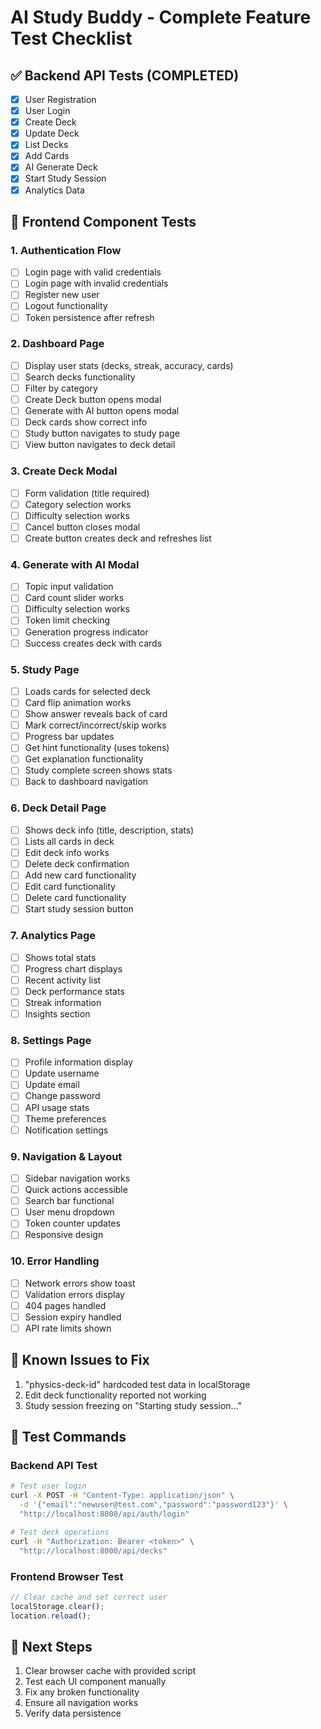# AI Study Buddy - Complete Feature Test Checklist

## ✅ Backend API Tests (COMPLETED)
- [x] User Registration
- [x] User Login  
- [x] Create Deck
- [x] Update Deck
- [x] List Decks
- [x] Add Cards
- [x] AI Generate Deck
- [x] Start Study Session
- [x] Analytics Data

## 🧪 Frontend Component Tests

### 1. Authentication Flow
- [ ] Login page with valid credentials
- [ ] Login page with invalid credentials  
- [ ] Register new user
- [ ] Logout functionality
- [ ] Token persistence after refresh

### 2. Dashboard Page
- [ ] Display user stats (decks, streak, accuracy, cards)
- [ ] Search decks functionality
- [ ] Filter by category
- [ ] Create Deck button opens modal
- [ ] Generate with AI button opens modal
- [ ] Deck cards show correct info
- [ ] Study button navigates to study page
- [ ] View button navigates to deck detail

### 3. Create Deck Modal
- [ ] Form validation (title required)
- [ ] Category selection works
- [ ] Difficulty selection works
- [ ] Cancel button closes modal
- [ ] Create button creates deck and refreshes list

### 4. Generate with AI Modal  
- [ ] Topic input validation
- [ ] Card count slider works
- [ ] Difficulty selection works
- [ ] Token limit checking
- [ ] Generation progress indicator
- [ ] Success creates deck with cards

### 5. Study Page
- [ ] Loads cards for selected deck
- [ ] Card flip animation works
- [ ] Show answer reveals back of card
- [ ] Mark correct/incorrect/skip works
- [ ] Progress bar updates
- [ ] Get hint functionality (uses tokens)
- [ ] Get explanation functionality
- [ ] Study complete screen shows stats
- [ ] Back to dashboard navigation

### 6. Deck Detail Page
- [ ] Shows deck info (title, description, stats)
- [ ] Lists all cards in deck
- [ ] Edit deck info works
- [ ] Delete deck confirmation
- [ ] Add new card functionality
- [ ] Edit card functionality
- [ ] Delete card functionality
- [ ] Start study session button

### 7. Analytics Page
- [ ] Shows total stats
- [ ] Progress chart displays
- [ ] Recent activity list
- [ ] Deck performance stats
- [ ] Streak information
- [ ] Insights section

### 8. Settings Page
- [ ] Profile information display
- [ ] Update username
- [ ] Update email
- [ ] Change password
- [ ] API usage stats
- [ ] Theme preferences
- [ ] Notification settings

### 9. Navigation & Layout
- [ ] Sidebar navigation works
- [ ] Quick actions accessible
- [ ] Search bar functional
- [ ] User menu dropdown
- [ ] Token counter updates
- [ ] Responsive design

### 10. Error Handling
- [ ] Network errors show toast
- [ ] Validation errors display
- [ ] 404 pages handled
- [ ] Session expiry handled
- [ ] API rate limits shown

## 🐛 Known Issues to Fix
1. "physics-deck-id" hardcoded test data in localStorage
2. Edit deck functionality reported not working
3. Study session freezing on "Starting study session..."

## 📝 Test Commands

### Backend API Test
```bash
# Test user login
curl -X POST -H "Content-Type: application/json" \
  -d '{"email":"newuser@test.com","password":"password123"}' \
  "http://localhost:8000/api/auth/login"

# Test deck operations  
curl -H "Authorization: Bearer <token>" \
  "http://localhost:8000/api/decks"
```

### Frontend Browser Test
```javascript
// Clear cache and set correct user
localStorage.clear();
location.reload();
```

## 🚀 Next Steps
1. Clear browser cache with provided script
2. Test each UI component manually
3. Fix any broken functionality
4. Ensure all navigation works
5. Verify data persistence